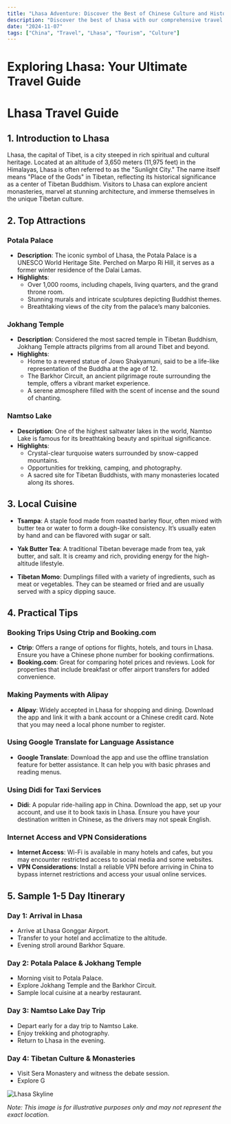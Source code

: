 ```yaml
---
title: "Lhasa Adventure: Discover the Best of Chinese Culture and History"
description: "Discover the best of Lhasa with our comprehensive travel guide. Explore top attractions, savor local cuisine, and get insider tips for an unforgettable Chinese adventure."
date: "2024-11-07"
tags: ["China", "Travel", "Lhasa", "Tourism", "Culture"]
---
```


# Exploring Lhasa: Your Ultimate Travel Guide

# Lhasa Travel Guide

## 1. Introduction to Lhasa
Lhasa, the capital of Tibet, is a city steeped in rich spiritual and cultural heritage. Located at an altitude of 3,650 meters (11,975 feet) in the Himalayas, Lhasa is often referred to as the "Sunlight City." The name itself means "Place of the Gods" in Tibetan, reflecting its historical significance as a center of Tibetan Buddhism. Visitors to Lhasa can explore ancient monasteries, marvel at stunning architecture, and immerse themselves in the unique Tibetan culture. 

## 2. Top Attractions

### Potala Palace
- **Description**: The iconic symbol of Lhasa, the Potala Palace is a UNESCO World Heritage Site. Perched on Marpo Ri Hill, it serves as a former winter residence of the Dalai Lamas.
- **Highlights**:
  - Over 1,000 rooms, including chapels, living quarters, and the grand throne room.
  - Stunning murals and intricate sculptures depicting Buddhist themes.
  - Breathtaking views of the city from the palace’s many balconies.

### Jokhang Temple
- **Description**: Considered the most sacred temple in Tibetan Buddhism, Jokhang Temple attracts pilgrims from all around Tibet and beyond.
- **Highlights**:
  - Home to a revered statue of Jowo Shakyamuni, said to be a life-like representation of the Buddha at the age of 12.
  - The Barkhor Circuit, an ancient pilgrimage route surrounding the temple, offers a vibrant market experience.
  - A serene atmosphere filled with the scent of incense and the sound of chanting.

### Namtso Lake
- **Description**: One of the highest saltwater lakes in the world, Namtso Lake is famous for its breathtaking beauty and spiritual significance.
- **Highlights**:
  - Crystal-clear turquoise waters surrounded by snow-capped mountains.
  - Opportunities for trekking, camping, and photography.
  - A sacred site for Tibetan Buddhists, with many monasteries located along its shores.

## 3. Local Cuisine
- **Tsampa**: A staple food made from roasted barley flour, often mixed with butter tea or water to form a dough-like consistency. It’s usually eaten by hand and can be flavored with sugar or salt.
  
- **Yak Butter Tea**: A traditional Tibetan beverage made from tea, yak butter, and salt. It is creamy and rich, providing energy for the high-altitude lifestyle.

- **Tibetan Momo**: Dumplings filled with a variety of ingredients, such as meat or vegetables. They can be steamed or fried and are usually served with a spicy dipping sauce.

## 4. Practical Tips

### Booking Trips Using Ctrip and Booking.com
- **Ctrip**: Offers a range of options for flights, hotels, and tours in Lhasa. Ensure you have a Chinese phone number for booking confirmations.
- **Booking.com**: Great for comparing hotel prices and reviews. Look for properties that include breakfast or offer airport transfers for added convenience.

### Making Payments with Alipay
- **Alipay**: Widely accepted in Lhasa for shopping and dining. Download the app and link it with a bank account or a Chinese credit card. Note that you may need a local phone number to register.

### Using Google Translate for Language Assistance
- **Google Translate**: Download the app and use the offline translation feature for better assistance. It can help you with basic phrases and reading menus.

### Using Didi for Taxi Services
- **Didi**: A popular ride-hailing app in China. Download the app, set up your account, and use it to book taxis in Lhasa. Ensure you have your destination written in Chinese, as the drivers may not speak English.

### Internet Access and VPN Considerations
- **Internet Access**: Wi-Fi is available in many hotels and cafes, but you may encounter restricted access to social media and some websites.
- **VPN Considerations**: Install a reliable VPN before arriving in China to bypass internet restrictions and access your usual online services.

## 5. Sample 1-5 Day Itinerary

### Day 1: Arrival in Lhasa
- Arrive at Lhasa Gonggar Airport.
- Transfer to your hotel and acclimatize to the altitude.
- Evening stroll around Barkhor Square.

### Day 2: Potala Palace & Jokhang Temple
- Morning visit to Potala Palace.
- Explore Jokhang Temple and the Barkhor Circuit.
- Sample local cuisine at a nearby restaurant.

### Day 3: Namtso Lake Day Trip
- Depart early for a day trip to Namtso Lake.
- Enjoy trekking and photography.
- Return to Lhasa in the evening.

### Day 4: Tibetan Culture & Monasteries
- Visit Sera Monastery and witness the debate session.
- Explore G

<img src="https://source.unsplash.com/1600x900/?Lhasa,cityscape" alt="Lhasa Skyline" loading="lazy">

*Note: This image is for illustrative purposes only and may not represent the exact location.*

